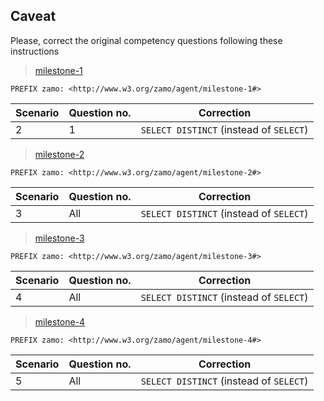 ## Caveat

Please, correct the original competency questions following these instructions

> [milestone-1](samod/agent/milestone/milestone_1.owl)

`PREFIX zamo: <http://www.w3.org/zamo/agent/milestone-1#>`

| Scenario | Question no. | Correction                              |
|-----------------|--------------|-----------------------------------------|
| 2               | 1            | `SELECT DISTINCT` (instead of `SELECT`) | 

> [milestone-2](samod/agent/milestone/milestone_2.owl)

`PREFIX zamo: <http://www.w3.org/zamo/agent/milestone-2#>`

| Scenario | Question no. | Correction                              |
|-----------------|--------------|-----------------------------------------|
| 3               | All           | `SELECT DISTINCT` (instead of `SELECT`) | 

> [milestone-3](samod/agent/milestone/milestone_3.owl)

`PREFIX zamo: <http://www.w3.org/zamo/agent/milestone-3#>`

| Scenario | Question no. | Correction                              |
|-----------------|--------------|-----------------------------------------|
| 4               | All           | `SELECT DISTINCT` (instead of `SELECT`) | 

> [milestone-4](samod/agent/milestone/milestone_4.owl)

`PREFIX zamo: <http://www.w3.org/zamo/agent/milestone-4#>`

| Scenario | Question no. | Correction                              |
|-----------------|--------------|-----------------------------------------|
| 5               | All           | `SELECT DISTINCT` (instead of `SELECT`) |